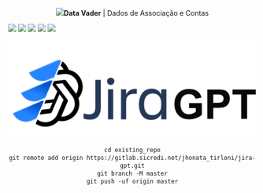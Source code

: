 <p align="center" width="100%"><img src="https://png.monster/wp-content/uploads/2022/01/png.monster-365.png" width="40" /><b>Data Vader</b> | Dados de Associação e Contas</p>

[![](https://img.shields.io/badge/Python-FFD43B?style=for-the-badge&logo=python&logoColor=blue)](#)
[![](https://img.shields.io/badge/Flask-000000?style=for-the-badge&logo=flask&logoColor=white)](#)
[![](https://img.shields.io/badge/Bulma-00D1B2?style=for-the-badge&logo=Bulma&logoColor=white)](#)
[![](https://img.shields.io/badge/Jira-0052CC?style=for-the-badge&logo=Jira&logoColor=white)](#)
[![](https://img.shields.io/badge/chatGPT-74aa9c?logo=openai&logoColor=white)](#)

<center><img src="jira_gpt.png" width = "960" /> <center/>

```
cd existing_repo
git remote add origin https://gitlab.sicredi.net/jhonata_tirloni/jira-gpt.git
git branch -M master
git push -uf origin master
```
